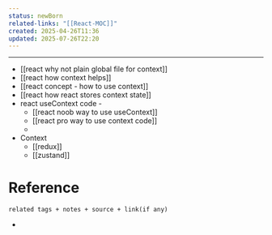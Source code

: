 ```yaml
---
status: newBorn
related-links: "[[React-MOC]]"
created: 2025-04-26T11:36
updated: 2025-07-26T22:20
---
```

---

- [[react why not plain global file for context]]
- [[react how context helps]]
- [[react concept - how to use context]]
- [[react how react stores context state]]
- react useContext code -
	- [[react noob way to use useContext]]
	- [[react pro way to use context code]]
	- 
- Context
	- [[redux]]
	- [[zustand]]


# Reference
`related tags + notes + source + link(if any)`
 

- 